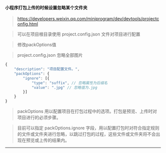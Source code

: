#### 小程序打包上传的时候设置忽略某个文件夹
>https://developers.weixin.qq.com/miniprogram/dev/devtools/projectconfig.html

>可以在项目根目录使用 project.config.json 文件对项目进行配置

>修改packOptions值

>project.config.json 忽略全部图片

```javascript
{
	"description": "项目配置文件。",
	"packOptions": {
		"ignore": [{
			"type": "suffix", // 忽略属性为后缀名
			"value": ".jpg" // 忽略值为.jpg
		}]
	}
}
```
>packOptions 用以配置项目在打包过程中的选项。打包是预览、上传时对项目进行的必须步骤。

>目前可以指定 packOptions.ignore 字段，用以配置打包时对符合指定规则的文件或文件夹进行忽略，以跳过打包的过程，这些文件或文件夹将不会出现在预览或上传的结果内。

<hr/>